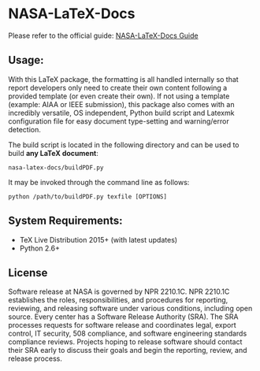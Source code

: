 NASA-LaTeX-Docs
================

Please refer to the official guide: [NASA-LaTeX-Docs Guide](https://nasa.github.io/nasa-latex-docs)

Usage:
-------

With this LaTeX package, the formatting is all handled internally so that report developers only need to create their own content following a provided template (or even create their own). If not using a template (example: AIAA or IEEE submission), this package also comes with an incredibly versatile, OS independent, Python build script and Latexmk configuration file for easy document type-setting and warning/error detection. 

The build script is located in the following directory and can be used to build **any LaTeX document**:

    nasa-latex-docs/buildPDF.py

It may be invoked through the command line as follows:

    python /path/to/buildPDF.py texfile [OPTIONS]

System Requirements:
-------

- TeX Live Distribution 2015+ (with latest updates)
- Python 2.6+

License
-------

Software release at NASA is governed by NPR 2210.1C. NPR 2210.1C establishes the roles, responsibilities, and procedures for reporting, reviewing, and releasing software under various conditions, including open source. Every center has a Software Release Authority (SRA). The SRA processes requests for software release and coordinates legal, export control, IT security, 508 compliance, and software engineering standards compliance reviews. Projects hoping to release software should contact their SRA early to discuss their goals and begin the reporting, review, and release process.
